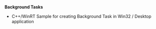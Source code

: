 **Background Tasks**
- C++/WinRT Sample for creating Background Task in Win32 / Desktop application
